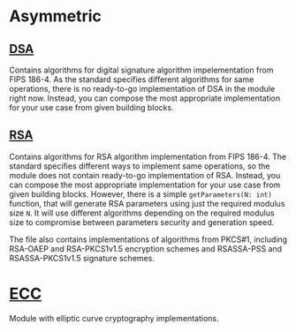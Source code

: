 # Asymmetric

## [DSA](./DSA.py)

Contains algorithms for digital signature algorithm impelementation from FIPS 186-4. As the standard specifies different algorithms for same operations, there is no ready-to-go implementation of DSA in the module right now. Instead, you can compose the most appropriate implementation for your use case from given building blocks.


## [RSA](./RSA.py)

Contains algorithms for RSA algorithm implementation from FIPS 186-4. The standard specifies different ways to implement same operations, so the module does not contain ready-to-go implementation of RSA. Instead, you can compose the most appropriate implementation for your use case from given building blocks. However, there is a simple `getParameters(N: int)` function, that will generate RSA parameters using just the required modulus size `N`. It will use different algorithms depending on the required modulus size to compromise between parameters security and generation speed.

The file also contains implementations of algorithms from PKCS#1, including RSA-OAEP and RSA-PKCS1v1.5 encryption schemes and RSASSA-PSS and RSASSA-PKCS1v1.5 signature schemes.

# [ECC](./ECC/README.md)

Module with elliptic curve cryptography implementations.